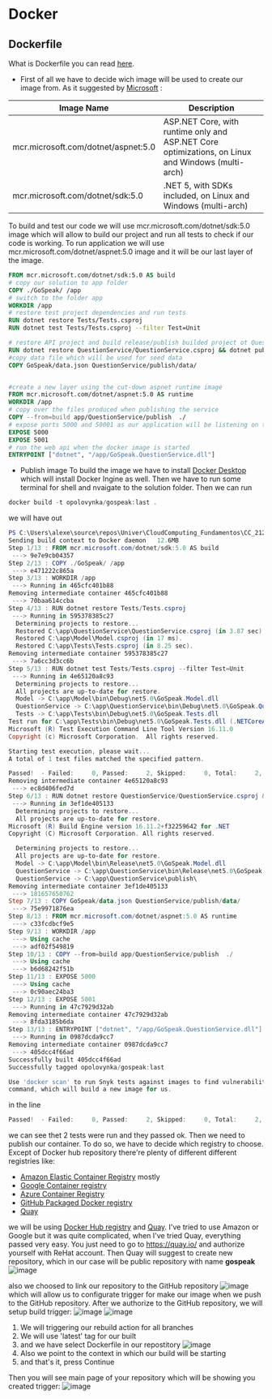 # Docker
## Dockerfile 
What is Dockerfile you can read [here](https://docs.docker.com/engine/reference/builder/).
* First of all we have to decide wich image will be used to create our image from. As it suggested by [Microsoft](https://docs.microsoft.com/en-us/dotnet/architecture/microservices/net-core-net-framework-containers/official-net-docker-images) :

| Image Name 	| Description 	 | 
|-------|----------------|
| mcr.microsoft.com/dotnet/aspnet:5.0 | ASP.NET Core, with runtime only and ASP.NET Core optimizations, on Linux and Windows (multi-arch) |
| mcr.microsoft.com/dotnet/sdk:5.0 | .NET 5, with SDKs included, on Linux and Windows (multi-arch) |

To build and test our code we will use mcr.microsoft.com/dotnet/sdk:5.0 image which will allow to build our project and run all tests to check if our code is working.
To run application we will use mcr.microsoft.com/dotnet/aspnet:5.0 image and it will be our last layer of the image.

```Dockerfile
FROM mcr.microsoft.com/dotnet/sdk:5.0 AS build
# copy our solution to app folder
COPY ./GoSpeak/ /app
# switch to the folder app
WORKDIR /app
# restore test project dependencies and run tests
RUN dotnet restore Tests/Tests.csproj
RUN dotnet test Tests/Tests.csproj --filter Test=Unit

# restore API project and build release/publish builded project ot QuestionService/publish folder
RUN dotnet restore QuestionService/QuestionService.csproj && dotnet publish QuestionService/QuestionService.csproj -c Release -o QuestionService/publish
#copy data file which will be used for seed data
COPY GoSpeak/data.json QuestionService/publish/data/


#create a new layer using the cut-down aspnet runtime image
FROM mcr.microsoft.com/dotnet/aspnet:5.0 AS runtime
WORKDIR /app
# copy over the files produced when publishing the service
COPY --from=build app/QuestionService/publish  ./
# expose ports 5000 and 50001 as our application will be listening on this port
EXPOSE 5000
EXPOSE 5001
# run the web api when the docker image is started
ENTRYPOINT ["dotnet", "/app/GoSpeak.QuestionService.dll"]
```

* Publish image
To build the image we have to install [Docker Desktop](https://docs.docker.com/desktop/) which will install Docker Ingine as well. Then we have to run some terminal for shell and nvaigate to the solution folder. Then we can run 

```powershell
docker build -t opolovynka/gospeak:last . 
```
we will have out

```powershell
PS C:\Users\alexe\source\repos\Univer\CloudComputing_Fundamentos\CC_2122> docker build -t opolovynka/gospeak:last .
Sending build context to Docker daemon   12.6MB
Step 1/13 : FROM mcr.microsoft.com/dotnet/sdk:5.0 AS build
 ---> 9e7e9cb04357
Step 2/13 : COPY ./GoSpeak/ /app
 ---> e471222c865a
Step 3/13 : WORKDIR /app
 ---> Running in 465cfc401b88
Removing intermediate container 465cfc401b88
 ---> 70baa614ccba
Step 4/13 : RUN dotnet restore Tests/Tests.csproj
 ---> Running in 595378385c27
  Determining projects to restore...
  Restored C:\app\QuestionService\QuestionService.csproj (in 3.87 sec).
  Restored C:\app\Model\Model.csproj (in 17 ms).
  Restored C:\app\Tests\Tests.csproj (in 8.25 sec).
Removing intermediate container 595378385c27
 ---> 7a6cc3d3cc6b
Step 5/13 : RUN dotnet test Tests/Tests.csproj --filter Test=Unit
 ---> Running in 4e65120a8c93
  Determining projects to restore...
  All projects are up-to-date for restore.
  Model -> C:\app\Model\bin\Debug\net5.0\GoSpeak.Model.dll
  QuestionService -> C:\app\QuestionService\bin\Debug\net5.0\GoSpeak.QuestionService.dll
  Tests -> C:\app\Tests\bin\Debug\net5.0\GoSpeak.Tests.dll
Test run for C:\app\Tests\bin\Debug\net5.0\GoSpeak.Tests.dll (.NETCoreApp,Version=v5.0)
Microsoft (R) Test Execution Command Line Tool Version 16.11.0
Copyright (c) Microsoft Corporation.  All rights reserved.

Starting test execution, please wait...
A total of 1 test files matched the specified pattern.

Passed!  - Failed:     0, Passed:     2, Skipped:     0, Total:     2, Duration: 24 ms - GoSpeak.Tests.dll (net5.0)
Removing intermediate container 4e65120a8c93
 ---> ec8d406fed7d
Step 6/13 : RUN dotnet restore QuestionService/QuestionService.csproj && dotnet publish QuestionService/QuestionService.csproj -c Release -o QuestionService/publish
 ---> Running in 3ef1de405133
  Determining projects to restore...
  All projects are up-to-date for restore.
Microsoft (R) Build Engine version 16.11.2+f32259642 for .NET
Copyright (C) Microsoft Corporation. All rights reserved.

  Determining projects to restore...
  All projects are up-to-date for restore.
  Model -> C:\app\Model\bin\Release\net5.0\GoSpeak.Model.dll
  QuestionService -> C:\app\QuestionService\bin\Release\net5.0\GoSpeak.QuestionService.dll
  QuestionService -> C:\app\QuestionService\publish\
Removing intermediate container 3ef1de405133
 ---> 181657650762
Step 7/13 : COPY GoSpeak/data.json QuestionService/publish/data/
 ---> 75e9971876ea
Step 8/13 : FROM mcr.microsoft.com/dotnet/aspnet:5.0 AS runtime
 ---> c33fcdbcf9e5
Step 9/13 : WORKDIR /app
 ---> Using cache
 ---> adf02f549819
Step 10/13 : COPY --from=build app/QuestionService/publish  ./
 ---> Using cache
 ---> b6d68242f51b
Step 11/13 : EXPOSE 5000
 ---> Using cache
 ---> 0c90aec24ba3
Step 12/13 : EXPOSE 5001
 ---> Running in 47c7929d32ab
Removing intermediate container 47c7929d32ab
 ---> 8fda3185b6da
Step 13/13 : ENTRYPOINT ["dotnet", "/app/GoSpeak.QuestionService.dll"]
 ---> Running in 0987dcda9cc7
Removing intermediate container 0987dcda9cc7
 ---> 405dcc4f66ad
Successfully built 405dcc4f66ad
Successfully tagged opolovynka/gospeak:last

Use 'docker scan' to run Snyk tests against images to find vulnerabilities and learn how to fix them
command, which will build a new image for us.
```

in the line 
```powershell
Passed!  - Failed:     0, Passed:     2, Skipped:     0, Total:     2, Duration: 24 ms
```
we can see thet 2 tests were run and they passed ok.
Then we need to publish our container. To do so, we have to decide which registry to choose. Except of Docker hub repository there're plenty of different different registries like:
* [Amazon Elastic Container Registry](https://aws.amazon.com/ecr/) mostly
* [Google Container registry](https://cloud.google.com/container-registry/)
* [Azure Container Registry](https://azure.microsoft.com/en-us/services/container-registry/#overview)
* [GitHub Packaged Docker registry](https://docs.github.com/en/enterprise-server@3.1/packages/working-with-a-github-packages-registry/working-with-the-docker-registry)
* [Quay](https://quay.io/)

we will be using [Docker Hub registry](https://hub.docker.com/) and [Quay](https://quay.io/). I've tried to use Amazon or Google but it was quite complicated, when I've tried Quay, everything passed very easy.
You just need to go to https://quay.io/ and authorize yourself with ReHat account.
Then Quay will suggest to create new repository, which in our case will be public repository with name **gospeak**
![image](https://user-images.githubusercontent.com/91627367/143447191-f06688ca-9656-4270-9411-06f65ad34e3d.png)

also we choosed to link our repository to the GitHub repository ![image](https://user-images.githubusercontent.com/91627367/143447310-98e5e4b7-f7f8-459c-90e0-7c1d090c6dab.png)
 which will allow us to configurate trigger for make our image when we push to the GitHub repository. After we authorize to the GitHub repository, we will setup build trigger:
![image](https://user-images.githubusercontent.com/91627367/143447484-92129381-27cf-4080-9195-ae996c7d57e4.png)
![image](https://user-images.githubusercontent.com/91627367/143447632-60a9108c-1b3f-447e-9c40-2b8e61e35ed7.png)
1) We will triggering our rebuild action for all branches
2) We will use 'latest' tag for our built
3) and we have select Dockerfile in our repostitory
![image](https://user-images.githubusercontent.com/91627367/143447837-9a486497-0bbb-4118-8ded-430d042131b4.png)
4) Also we point to the context in which our build will be starting
5) and that's it, press Continue

Then you will see main page of your repository which will be showing you created trigger:
![image](https://user-images.githubusercontent.com/91627367/143448053-f50e8c0a-d830-47d1-8813-6fcf54b9d75d.png)

